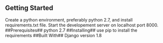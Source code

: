 ## Getting Started ##
Create a python environment, preferably python 2.7, and install requirements.txt file. Start the developement server on localhost
port 8000.
##Prerequisites##
python 2.7
##Installing##
use pip to install the requirements
##Built With##
Django version 1.8
